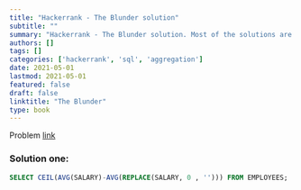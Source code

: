 ```yaml
---
title: "Hackerrank - The Blunder solution"
subtitle: ""
summary: "Hackerrank - The Blunder solution. Most of the solutions are written in Python and Javascript, when possible multiple solutions are added."
authors: []
tags: []
categories: ['hackerrank', 'sql', 'aggregation']
date: 2021-05-01
lastmod: 2021-05-01
featured: false
draft: false
linktitle: "The Blunder"
type: book
---
```

Problem [link](https://www.hackerrank.com/challenges/the-blunder)

### Solution one:

```sql
SELECT CEIL(AVG(SALARY)-AVG(REPLACE(SALARY, 0 , ''))) FROM EMPLOYEES;
```
